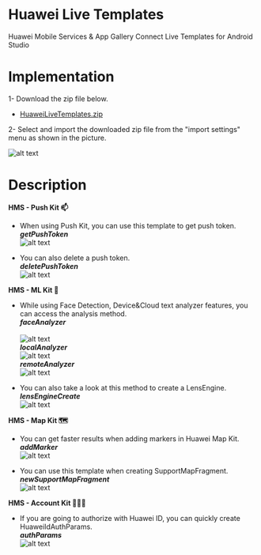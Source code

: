 # Huawei Live Templates
Huawei Mobile Services &amp; App Gallery Connect Live Templates for Android Studio

# Implementation

1- Download the zip file below. 

* [HuaweiLiveTemplates.zip](HuaweiLiveTemplates.zip)

2- Select and import the downloaded zip file from the "import settings" menu as shown in the picture.

![alt text](https://github.com/SinanYilmaz9/HuaweiLiveTemplates/blob/main/ss_import_settings.png?raw=true)

# Description

**HMS - Push Kit 📫**<br />
  - When using Push Kit, you can use this template to get push token.<br />
   **_getPushToken_**<br /> 
  ![alt text](https://github.com/SinanYilmaz9/HuaweiLiveTemplates/blob/main/asset/pushTokenGif.gif?raw=true)

  - You can also delete a push token.<br />
   **_deletePushToken_**<br />
  ![alt text](https://github.com/SinanYilmaz9/HuaweiLiveTemplates/blob/main/asset/deletePushTokenGif.gif?raw=true)

  
**HMS - ML Kit 🧠**<br />
  - While using Face Detection, Device&Cloud text analyzer features, you can access the analysis method.<br />
   **_faceAnalyzer_**<br />  
  ![alt text](https://github.com/SinanYilmaz9/HuaweiLiveTemplates/blob/main/asset/faceGif.gif?raw=true)<br />
   **_localAnalyzer_**<br />
  ![alt text](https://github.com/SinanYilmaz9/HuaweiLiveTemplates/blob/main/asset/localGif.gif?raw=true)<br />
   **_remoteAnalyzer_**<br />
  ![alt text](https://github.com/SinanYilmaz9/HuaweiLiveTemplates/blob/main/asset/remoteGif.gif?raw=true)<br />
    
  - You can also take a look at this method to create a LensEngine.<br />
   **_lensEngineCreate_**<br /> 
  ![alt text](https://github.com/SinanYilmaz9/HuaweiLiveTemplates/blob/main/asset/lensGif.gif?raw=true)

  
**HMS - Map Kit 🗺️**<br />
  - You can get faster results when adding markers in Huawei Map Kit.<br />
   **_addMarker_**<br /> 
  ![alt text](https://github.com/SinanYilmaz9/HuaweiLiveTemplates/blob/main/asset/addMarkerGif.gif?raw=true) 

  - You can use this template when creating SupportMapFragment.<br />
   **_newSupportMapFragment_**<br />
  ![alt text](https://github.com/SinanYilmaz9/HuaweiLiveTemplates/blob/main/asset/supportMapGif.gif?raw=true)
  

**HMS - Account Kit 🧑‍🤝‍🧑**<br />
  - If you are going to authorize with Huawei ID, you can quickly create HuaweiIdAuthParams.<br />
   **_authParams_**<br /> 
  ![alt text](https://github.com/SinanYilmaz9/HuaweiLiveTemplates/blob/main/asset/authGif.gif?raw=true)

  



